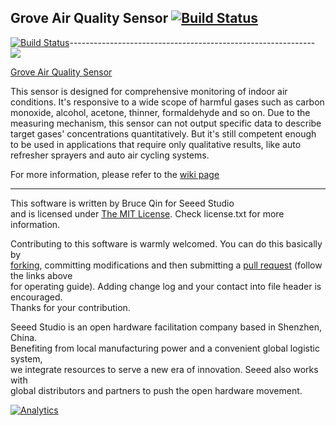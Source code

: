 ## Grove Air Quality Sensor  [![Build Status](https://travis-ci.com/Seeed-Studio/Grove_Air_quality_Sensor.svg?branch=master)](https://travis-ci.com/Seeed-Studio/Grove_Air_quality_Sensor)
  [![Build Status](https://travis-ci.com/Seeed-Studio/Grove_Air_quality_Sensor.svg?branch=master)](https://travis-ci.com/Seeed-Studio/Grove_Air_quality_Sensor)-------------------------------------------------------------
![](https://statics3.seeedstudio.com/images/101020021%201.jpg)

[Grove Air Quality Sensor](https://www.seeedstudio.com/Grove-Air-quality-sensor-p-1065.html)

This sensor is designed for comprehensive monitoring of indoor air conditions.
It's responsive to a wide scope of harmful gases such as carbon monoxide, alcohol, acetone, thinner, formaldehyde and so on.
Due to the measuring mechanism, this sensor can not output specific data to describe target gases' concentrations quantitatively.
But it's still competent enough to be used in applications that require only qualitative results, like auto refresher sprayers and auto air cycling systems.

For more information, please refer to the [wiki page][1]

----
This software is written by Bruce Qin for Seeed Studio<br>
and is licensed under [The MIT License](http://opensource.org/licenses/mit-license.php). Check license.txt for more information.<br>

Contributing to this software is warmly welcomed. You can do this basically by<br>
[forking](https://help.github.com/articles/fork-a-repo), committing modifications and then submitting a [pull request](https://help.github.com/articles/using-pull-requests) (follow the links above<br>
for operating guide). Adding change log and your contact into file header is encouraged.<br>
Thanks for your contribution.

Seeed Studio is an open hardware facilitation company based in Shenzhen, China. <br>
Benefiting from local manufacturing power and a convenient global logistic system, <br>
we integrate resources to serve a new era of innovation. Seeed also works with <br>
global distributors and partners to push the open hardware movement.<br>


[1]:http://wiki.seeedstudio.com/Grove-Air_Quality_Sensor_v1.3


[![Analytics](https://ga-beacon.appspot.com/UA-46589105-3/Grove_Air_quality_Sensor)](https://github.com/igrigorik/ga-beacon)
